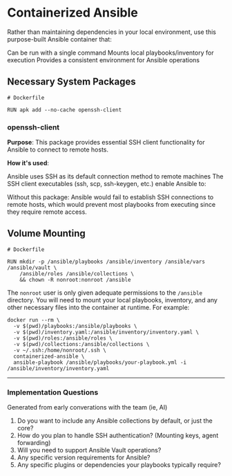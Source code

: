 # Containerized Ansible

Rather than maintaining dependencies in your local environment, use this purpose-built Ansible container that:

Can be run with a single command
Mounts local playbooks/inventory for execution
Provides a consistent environment for Ansible operations

## Necessary System Packages

```
# Dockerfile 

RUN apk add --no-cache openssh-client
```

### openssh-client

**Purpose**: This package provides essential SSH client functionality for Ansible to connect to remote hosts.

**How it's used**:

Ansible uses SSH as its default connection method to remote machines
The SSH client executables (ssh, scp, ssh-keygen, etc.) enable Ansible to:

Without this package: Ansible would fail to establish SSH connections to remote hosts, which would prevent most playbooks from executing since they require remote access.

## Volume Mounting

```
# Dockerfile

RUN mkdir -p /ansible/playbooks /ansible/inventory /ansible/vars /ansible/vault \
    /ansible/roles /ansible/collections \
    && chown -R nonroot:nonroot /ansible
```

The `nonroot` user is only given adequate permissions to the `/ansible` directory. You will need to mount your local playbooks, inventory, and any other necessary files into the container at runtime. For example:

```
docker run --rm \
  -v $(pwd)/playbooks:/ansible/playbooks \
  -v $(pwd)/inventory.yaml:/ansible/inventory/inventory.yaml \
  -v $(pwd)/roles:/ansible/roles \
  -v $(pwd)/collections:/ansible/collections \
  -v ~/.ssh:/home/nonroot/.ssh \
  containerized-ansible \
  ansible-playbook /ansible/playbooks/your-playbook.yml -i /ansible/inventory/inventory.yaml
```

---

### Implementation Questions

Generated from early converations with the team (ie, AI)

1. Do you want to include any Ansible collections by default, or just the core?
2. How do you plan to handle SSH authentication? (Mounting keys, agent forwarding)
3. Will you need to support Ansible Vault operations?
4. Any specific version requirements for Ansible?
5. Any specific plugins or dependencies your playbooks typically require?